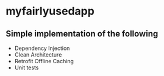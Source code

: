 # myfairlyusedapp
## Simple implementation of the following 
- Dependency Injection 
- Clean Architecture 
- Retrofit Offline Caching 
- Unit tests
